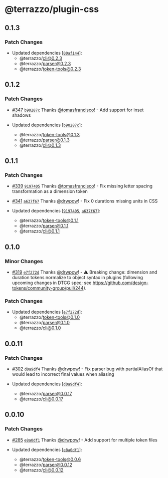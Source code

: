 # @terrazzo/plugin-css

## 0.1.3

### Patch Changes

- Updated dependencies [[`00af144`](https://github.com/terrazzoapp/terrazzo/commit/00af144538390c0fd22ebc14bf70db2c1f942203)]:
  - @terrazzo/cli@0.2.3
  - @terrazzo/parser@0.2.3
  - @terrazzo/token-tools@0.2.3

## 0.1.2

### Patch Changes

- [#347](https://github.com/terrazzoapp/terrazzo/pull/347) [`b90287c`](https://github.com/terrazzoapp/terrazzo/commit/b90287cb13dc3bfdb24b8d6698931c7d156c3638) Thanks [@tomasfrancisco](https://github.com/tomasfrancisco)! - Add support for inset shadows

- Updated dependencies [[`b90287c`](https://github.com/terrazzoapp/terrazzo/commit/b90287cb13dc3bfdb24b8d6698931c7d156c3638)]:
  - @terrazzo/token-tools@0.1.3
  - @terrazzo/parser@0.1.3
  - @terrazzo/cli@0.1.3

## 0.1.1

### Patch Changes

- [#339](https://github.com/terrazzoapp/terrazzo/pull/339) [`9197405`](https://github.com/terrazzoapp/terrazzo/commit/9197405209d560f406494b6bd7aa1634608999c6) Thanks [@tomasfrancisco](https://github.com/tomasfrancisco)! - Fix missing letter spacing transformation as a dimension token

- [#341](https://github.com/terrazzoapp/terrazzo/pull/341) [`a637f67`](https://github.com/terrazzoapp/terrazzo/commit/a637f67e20009ce5eef1d5bc5b115cfa00b002d4) Thanks [@drwpow](https://github.com/drwpow)! - Fix 0 durations missing units in CSS

- Updated dependencies [[`9197405`](https://github.com/terrazzoapp/terrazzo/commit/9197405209d560f406494b6bd7aa1634608999c6), [`a637f67`](https://github.com/terrazzoapp/terrazzo/commit/a637f67e20009ce5eef1d5bc5b115cfa00b002d4)]:
  - @terrazzo/token-tools@0.1.1
  - @terrazzo/parser@0.1.1
  - @terrazzo/cli@0.1.1

## 0.1.0

### Minor Changes

- [#319](https://github.com/terrazzoapp/terrazzo/pull/319) [`e7f272d`](https://github.com/terrazzoapp/terrazzo/commit/e7f272defcd889f5a410fdbd30497cf704671b32) Thanks [@drwpow](https://github.com/drwpow)! - ⚠️ Breaking change: dimension and duration tokens normalize to object syntax in plugins (following upcoming changes in DTCG spec; see https://github.com/design-tokens/community-group/pull/244).

### Patch Changes

- Updated dependencies [[`e7f272d`](https://github.com/terrazzoapp/terrazzo/commit/e7f272defcd889f5a410fdbd30497cf704671b32)]:
  - @terrazzo/token-tools@0.1.0
  - @terrazzo/parser@0.1.0
  - @terrazzo/cli@0.1.0

## 0.0.11

### Patch Changes

- [#302](https://github.com/terrazzoapp/terrazzo/pull/302) [`d0a9df4`](https://github.com/terrazzoapp/terrazzo/commit/d0a9df43ccabd10ea338e12cbfcfbd7e00952d28) Thanks [@drwpow](https://github.com/drwpow)! - Fix parser bug with partialAliasOf that would lead to incorrect final values when aliasing

- Updated dependencies [[`d0a9df4`](https://github.com/terrazzoapp/terrazzo/commit/d0a9df43ccabd10ea338e12cbfcfbd7e00952d28)]:
  - @terrazzo/parser@0.0.17
  - @terrazzo/cli@0.0.17

## 0.0.10

### Patch Changes

- [#285](https://github.com/terrazzoapp/terrazzo/pull/285) [`e8a0df1`](https://github.com/terrazzoapp/terrazzo/commit/e8a0df1f3b50cf7cb292bcc475aae271feae4569) Thanks [@drwpow](https://github.com/drwpow)! - Add support for multiple token files

- Updated dependencies [[`e8a0df1`](https://github.com/terrazzoapp/terrazzo/commit/e8a0df1f3b50cf7cb292bcc475aae271feae4569)]:
  - @terrazzo/token-tools@0.0.6
  - @terrazzo/parser@0.0.12
  - @terrazzo/cli@0.0.12
